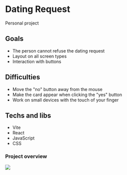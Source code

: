 # Dating Request
Personal project 

## Goals
- The person cannot refuse the dating request
- Layout on all screen types
- Interaction with buttons

## Difficulties
- Move the "no" button away from the mouse
- Make the card appear when clicking the "yes" button
- Work on small devices with the touch of your finger

## Techs and libs
- Vite
- React
- JavaScript
- CSS

### Project overview

![](././src/design/dating-request.gif)